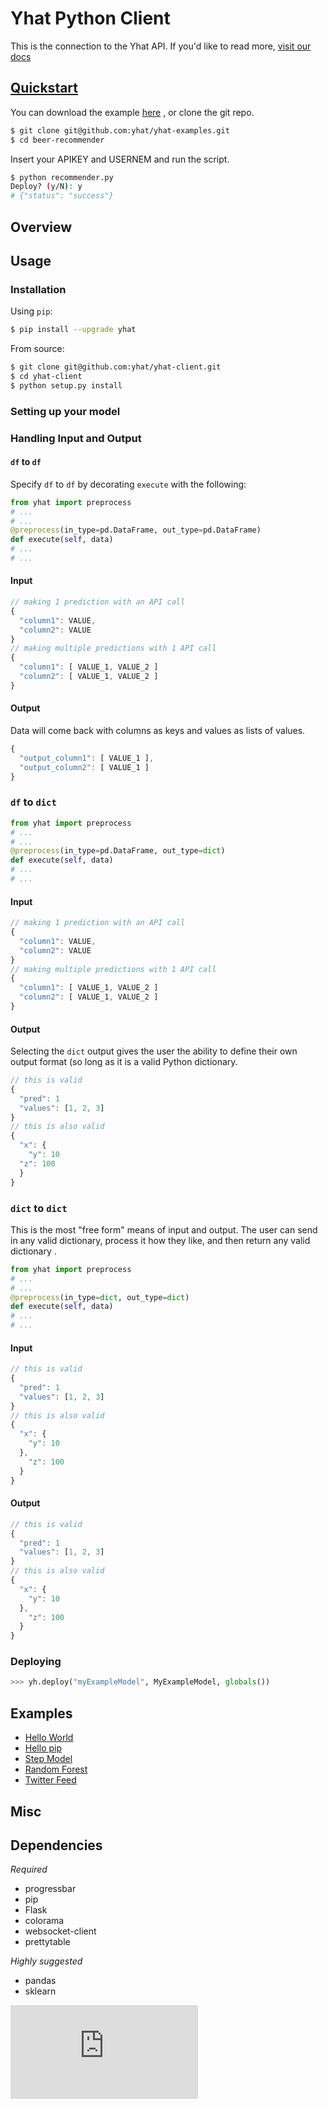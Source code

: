 # Yhat Python Client
This is the connection to the Yhat API. If you'd like to read more, [visit our 
docs](http://docs.yhathq.com/)

## [Quickstart](http://docs.yhathq.com/python/tutorial)
You can download the example [here](https://s3.amazonaws.com/yhat-examples/beer-recommender.zip)
, or clone the git repo.

```bash
$ git clone git@github.com:yhat/yhat-examples.git
$ cd beer-recommender
```

Insert your APIKEY and USERNEM and run the script.
```bash
$ python recommender.py
Deploy? (y/N): y
# {"status": "success"}
```

## Overview

## Usage

### Installation
Using `pip`:

```bash
$ pip install --upgrade yhat
```

From source:

```bash
$ git clone git@github.com:yhat/yhat-client.git
$ cd yhat-client
$ python setup.py install
```

### Setting up your model

### Handling Input and Output

#### `df` to `df`
Specify `df` to `df` by decorating `execute` with the following:
```python
from yhat import preprocess
# ...
# ...
@preprocess(in_type=pd.DataFrame, out_type=pd.DataFrame)
def execute(self, data)
# ...
# ...
```

#### Input
```js
// making 1 prediction with an API call
{
  "column1": VALUE,
  "column2": VALUE
}
// making multiple predictions with 1 API call
{
  "column1": [ VALUE_1, VALUE_2 ]
  "column2": [ VALUE_1, VALUE_2 ]
}
```
#### Output
Data will come back with columns as keys and values as lists of values.
```js
{
  "output_column1": [ VALUE_1 ],
  "output_column2": [ VALUE_1 ]
}
```

### `df` to `dict`
```python
from yhat import preprocess
# ...
# ...
@preprocess(in_type=pd.DataFrame, out_type=dict)
def execute(self, data)
# ...
# ...
```

#### Input
```js
// making 1 prediction with an API call
{
  "column1": VALUE,
  "column2": VALUE
}
// making multiple predictions with 1 API call
{
  "column1": [ VALUE_1, VALUE_2 ]
  "column2": [ VALUE_1, VALUE_2 ]
}
```
#### Output
Selecting the `dict` output gives the user the ability to define their own 
output format (so long as it is a valid Python dictionary.
```js
// this is valid
{
  "pred": 1
  "values": [1, 2, 3]
}
// this is also valid
{
  "x": {
    "y": 10
  "z": 100
  }
}
```

### `dict` to `dict`
This is the most "free form" means of input and output. The user can send in any
valid dictionary, process it how they like, and then return any valid dictionary
.
```python
from yhat import preprocess
# ...
# ...
@preprocess(in_type=dict, out_type=dict)
def execute(self, data)
# ...
# ...
```

#### Input
```js
// this is valid
{
  "pred": 1
  "values": [1, 2, 3]
}
// this is also valid
{
  "x": {
    "y": 10
  },
    "z": 100
  }
}
```
#### Output
```js
// this is valid
{
  "pred": 1
  "values": [1, 2, 3]
}
// this is also valid
{
  "x": {
    "y": 10
  }, 
    "z": 100
  }
}
```

### Deploying

```python
>>> yh.deploy("myExampleModel", MyExampleModel, globals())
```

## Examples

- [Hello World](http://docs.yhathq.com/python/examples/hello-world)
- [Hello pip](http://docs.yhathq.com/python/examples/hello-pip)
- [Step Model](http://docs.yhathq.com/python/examples/stepmodel)
- [Random Forest](http://docs.yhathq.com/python/examples/random-forest)
- [Twitter Feed](http://docs.yhathq.com/python/examples/twitter-feed)

## Misc

## Dependencies

*Required*

- progressbar
- pip
- Flask
- colorama
- websocket-client
- prettytable

*Highly suggested*

- pandas
- sklearn


[![Analytics](https://ga-beacon.appspot.com/UA-46996803-1/yhat-client/README.md)](https://github.com/yhat/yhat-client)

